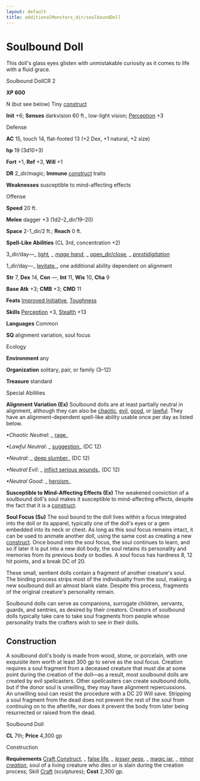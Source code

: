 ```yaml
---
layout: default
title: additionalMonsters_dir/soulboundDoll
---
```

# Soulbound Doll

This doll's glass eyes glisten with unmistakable curiosity as it comes to life with a fluid grace.

Soulbound DollCR 2

**XP 600**

N (but see below) Tiny [construct](../monsters_dir/creatureTypes#_construct)

**Init** +6; **Senses** darkvision 60 ft., low-light vision; [Perception](../additionalMonsters_dir/../skills_dir/perception#_perception) +3

Defense

**AC** 15, touch 14, flat-footed 13 (+2 Dex, +1 natural, +2 size)

**hp** 19 (3d10+3)

**Fort** +1, **Ref** +3, **Will** +1

**DR** 2_dir/magic; **Immune** [construct](../monsters_dir/creatureTypes#_construct) traits

**Weaknesses** susceptible to mind-affecting effects

Offense

**Speed** 20 ft.

**Melee** dagger +3 (1d2–2_dir/19–20)

**Space** 2-1_dir/2 ft.; **Reach** 0 ft.

**Spell-Like Abilities** (CL 3rd, concentration +2)

3_dir/day—_ [light](../additionalMonsters_dir/../spells_dir/light#_light)_, _ [mage hand](../additionalMonsters_dir/../spells_dir/mageHand#_mage-hand)_, _ [open_dir/close](../additionalMonsters_dir/../spells_dir/openClose#_open-close)_, _ [prestidigitation](../additionalMonsters_dir/../spells_dir/prestidigitation#_prestidigitation)_

1_dir/day—_ [levitate](../additionalMonsters_dir/../spells_dir/levitate#_levitate)_, one additional ability dependent on alignment

**Str** 7, **Dex** 14, **Con** —, **Int** 11, **Wis** 10, **Cha** 9

**Base Atk** +3; **CMB** +3; **CMD** 11

**Feats** [Improved Initiative](../additionalMonsters_dir/../feats#_improved-initiative), [Toughness](../additionalMonsters_dir/../feats#_toughness)

**Skills** [Perception](../additionalMonsters_dir/../skills_dir/perception#_perception) +3, [Stealth](../additionalMonsters_dir/../skills_dir/stealth#_stealth) +13

**Languages** Common

**SQ** alignment variation, soul focus

Ecology

**Environment** any

**Organization** solitary, pair, or family (3–12)

**Treasure** standard

Special Abilities

**Alignment Variation (Ex)** Soulbound dolls are at least partially neutral in alignment, although they can also be [chaotic](../monsters_dir/creatureTypes#_chaotic-subtype), [evil](../monsters_dir/creatureTypes#_evil-subtype), [good](../monsters_dir/creatureTypes#_good-subtype), or [lawful](../monsters_dir/creatureTypes#_lawful-subtype). They have an alignment-dependent spell-like ability usable once per day as listed below.

_•Chaotic Neutral_: _ [rage](../additionalMonsters_dir/../spells_dir/rage#_rage)_

_•Lawful Neutral_: _ [suggestion](../additionalMonsters_dir/../spells_dir/suggestion#_suggestion)_ (DC 12)

_•Neutral_: _ [deep slumber](../additionalMonsters_dir/../spells_dir/deepSlumber#_deep-slumber)_ (DC 12)

_•Neutral Evil_: _ [inflict serious wounds](../additionalMonsters_dir/../spells_dir/inflictSeriousWounds#_inflict-serious-wounds)_ (DC 12)

_•Neutral Good_: _ [heroism](../additionalMonsters_dir/../spells_dir/heroism#_heroism)_

**Susceptible to Mind-Affecting Effects (Ex)** The weakened conviction of a soulbound doll's soul makes it susceptible to mind-affecting effects, despite the fact that it is a [construct](../monsters_dir/creatureTypes#_construct).

**Soul Focus (Su)** The soul bound to the doll lives within a focus integrated into the doll or its apparel, typically one of the doll's eyes or a gem embedded into its neck or chest. As long as this soul focus remains intact, it can be used to animate another doll, using the same cost as creating a new [construct](../monsters_dir/creatureTypes#_construct). Once bound into the soul focus, the soul continues to learn, and so if later it is put into a new doll body, the soul retains its personality and memories from its previous body or bodies. A soul focus has hardness 8, 12 hit points, and a break DC of 20.

These small, sentient dolls contain a fragment of another creature's soul. The binding process strips most of the individuality from the soul, making a new soulbound doll an almost blank slate. Despite this process, fragments of the original creature's personality remain.

Soulbound dolls can serve as companions, surrogate children, servants, guards, and sentries, as desired by their creators. Creators of soulbound dolls typically take care to take soul fragments from people whose personality traits the crafters wish to see in their dolls.

## Construction

A soulbound doll's body is made from wood, stone, or porcelain, with one exquisite item worth at least 300 gp to serve as the soul focus. Creation requires a soul fragment from a deceased creature that must die at some point during the creation of the doll—as a result, most soulbound dolls are created by evil spellcasters. Other spellcasters can create soulbound dolls, but if the donor soul is unwilling, they may have alignment repercussions. An unwilling soul can resist the procedure with a DC 20 Will save. Stripping a soul fragment from the dead does not prevent the rest of the soul from continuing on to the afterlife, nor does it prevent the body from later being resurrected or raised from the dead.

Soulbound Doll

**CL** 7th; **Price** 4,300 gp

Construction

**Requirements** [Craft Construct](../additionalMonsters_dir/../monsters_dir/monsterFeats#_craft-construct), _ [false life](../additionalMonsters_dir/../spells_dir/falseLife#_false-life)_, _ [lesser geas](../additionalMonsters_dir/../spells_dir/geasQuest#_geas-lesser)_, _ [magic jar](../additionalMonsters_dir/../spells_dir/magicJar#_magic-jar)_, _ [minor creation](../additionalMonsters_dir/../spells_dir/minorCreation#_minor-creation)_, soul of a living creature who dies or is slain during the creation process; Skill [Craft](../additionalMonsters_dir/../skills_dir/craft#_craft) (sculptures); **Cost** 2,300 gp.

